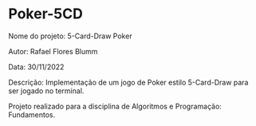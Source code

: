 # Poker-5CD
Nome do projeto: 5-Card-Draw Poker

Autor: Rafael Flores Blumm

Data: 30/11/2022

Descrição: Implementação de um jogo de Poker estilo 5-Card-Draw para ser jogado no terminal.

Projeto realizado para a disciplina de Algoritmos e Programação: Fundamentos.
